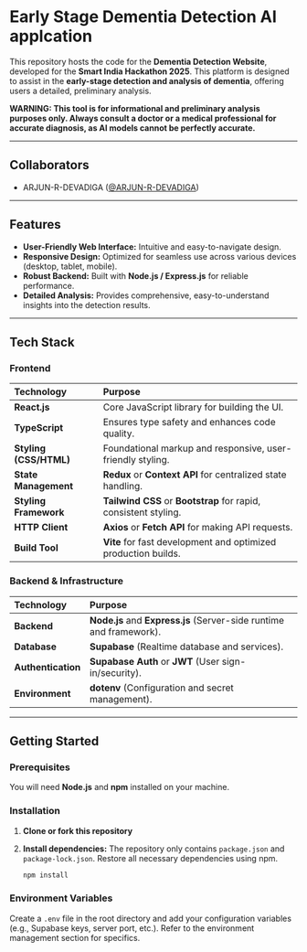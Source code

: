 # Early Stage Dementia Detection AI applcation

This repository hosts the code for the **Dementia Detection Website**, developed for the **Smart India Hackathon 2025**. This platform is designed to assist in the **early-stage detection and analysis of dementia**, offering users a detailed, preliminary analysis.

****WARNING: This tool is for informational and preliminary analysis purposes only. **Always consult a doctor or a medical professional** for accurate diagnosis, as AI models cannot be perfectly accurate.****

---

## Collaborators

* ARJUN-R-DEVADIGA ([@ARJUN-R-DEVADIGA](https://github.com/ARJUN-R-DEVADIGA))

---

## Features

* **User-Friendly Web Interface:** Intuitive and easy-to-navigate design.
* **Responsive Design:** Optimized for seamless use across various devices (desktop, tablet, mobile).
* **Robust Backend:** Built with **Node.js / Express.js** for reliable performance.
* **Detailed Analysis:** Provides comprehensive, easy-to-understand insights into the detection results.

---

## Tech Stack

### Frontend
| Technology | Purpose |
| :--- | :--- |
| **React.js** | Core JavaScript library for building the UI. |
| **TypeScript** | Ensures type safety and enhances code quality. |
| **Styling (CSS/HTML)** | Foundational markup and responsive, user-friendly styling. |
| **State Management** | **Redux** or **Context API** for centralized state handling. |
| **Styling Framework** | **Tailwind CSS** or **Bootstrap** for rapid, consistent styling. |
| **HTTP Client** | **Axios** or **Fetch API** for making API requests. |
| **Build Tool** | **Vite** for fast development and optimized production builds. |

### Backend & Infrastructure
| Technology | Purpose |
| :--- | :--- |
| **Backend** | **Node.js** and **Express.js** (Server-side runtime and framework). |
| **Database** | **Supabase** (Realtime database and services). |
| **Authentication** | **Supabase Auth** or **JWT** (User sign-in/security). |
| **Environment** | **dotenv** (Configuration and secret management). |

---

## Getting Started

### Prerequisites

You will need **Node.js** and **npm** installed on your machine.

### Installation

1.  **Clone or fork this repository**

2.  **Install dependencies:**
    The repository only contains `package.json` and `package-lock.json`. Restore all necessary dependencies using npm.

    ```bash
    npm install
    ```

### Environment Variables

Create a `.env` file in the root directory and add your configuration variables (e.g., Supabase keys, server port, etc.). Refer to the environment management section for specifics.
